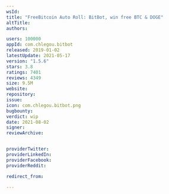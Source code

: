 ```yaml
---
wsId: 
title: "FreeBitcoin Auto Roll: BitBot, win free BTC & DOGE"
altTitle: 
authors:

users: 100000
appId: com.chlegou.bitbot
released: 2019-01-02
latestUpdate: 2021-05-17
version: "1.5.6"
stars: 3.8
ratings: 7401
reviews: 4349
size: 9.5M
website: 
repository: 
issue: 
icon: com.chlegou.bitbot.png
bugbounty: 
verdict: wip
date: 2021-08-02
signer: 
reviewArchive:


providerTwitter: 
providerLinkedIn: 
providerFacebook: 
providerReddit: 

redirect_from:

---
```



